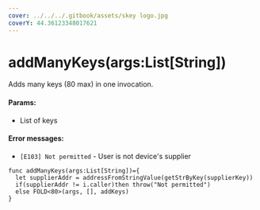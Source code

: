 ```yaml
---
cover: ../../../.gitbook/assets/skey logo.jpg
coverY: 44.36123348017621
---
```


# addManyKeys(args:List\[String])

Adds many keys (80 max) in one invocation.

#### Params:

* List of keys

#### Error messages:

* `[E103] Not permitted` - User is not device's supplier

```
func addManyKeys(args:List[String])={
  let supplierAddr = addressFromStringValue(getStrByKey(supplierKey))
  if(supplierAddr != i.caller)then throw("Not permitted")
  else FOLD<80>(args, [], addKeys)
}
```
